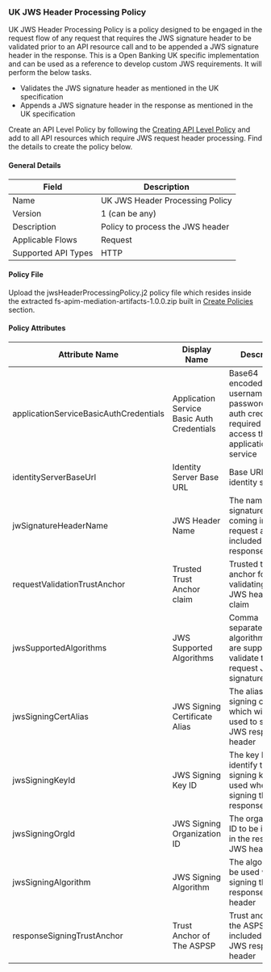 ### UK JWS Header Processing Policy

UK JWS Header Processing Policy is a policy designed to be engaged in the request flow of any request that requires the JWS signature header to be validated prior to an API resource call and to be appended a JWS signature header in the response. This is a Open Banking UK specific implementation and can be used as a reference to develop custom JWS requirements. It will perform the below tasks.

- Validates the JWS signature header as mentioned in the UK specification
- Appends a JWS signature header in the response as mentioned in the UK specification

Create an API Level Policy by following the [Creating API Level Policy](../learn/create-policies.md) and add to all API resources which require JWS request header processing. Find the details to create the policy below.

#### General Details

| Field | Description                    |
| ----- |--------------------------------|
| Name | UK JWS Header Processing Policy     |
| Version | 1 (can be any)                 |
| Description | Policy to process the JWS header |
| Applicable Flows | Request                        |
| Supported API Types | HTTP                           |

#### Policy File

Upload the jwsHeaderProcessingPolicy.j2 policy file which resides inside the extracted fs-apim-mediation-artifacts-1.0.0.zip built in [Create Policies](../learn/create-policies.md) section.

#### Policy Attributes

| Attribute Name                      | Display Name                        | Description                                                                                          | Required | Type   | Example Values                     |
|-------------------------------------|------------------------------------|------------------------------------------------------------------------------------------------------|----------|--------|------------------------------------|
| applicationServiceBasicAuthCredentials | Application Service Basic Auth Credentials | Base64 encoded(admin-username:admin-password) basic auth credentials required to access the application service | true     | String | aXNfYWRtaW5Ad3NvMi5jb206d3NvMjEyMw== |
| identityServerBaseUrl               | Identity Server Base URL           | Base URL of the identity server                                                                      | true     | String | https://localhost:9446             |
| jwSignatureHeaderName               | JWS Header Name                    | The name of the signature header coming in the request and to be included in the response           | true     | String | x-jws-signature                   |
| requestValidationTrustAnchor        | Trusted Trust Anchor claim         | Trusted trust anchor for validating the JWS header tan claim                                        | true     | String | openbanking.org.uk                |
| jwsSupportedAlgorithms              | JWS Supported Algorithms           | Comma separated list of algorithms that are supported to validate the request JWS signature header  | true     | String | PS256, RS256                      |
| jwsSigningCertAlias                 | JWS Signing Certificate Alias      | The alias of the signing certificate which will be used to sign the JWS response header             | true     | String | wso2carbon                        |
| jwsSigningKeyId                     | JWS Signing Key ID                 | The key ID to identify the signing key to be used when signing the JWS response header              | true     | String | 1234                               |
| jwsSigningOrgId                     | JWS Signing Organization ID        | The organization ID to be included in the response JWS header                                       | true     | String | 0015800001HQQrZAAX                |
| jwsSigningAlgorithm                 | JWS Signing Algorithm              | The algorithm to be used when signing the response JWS header                                        | true     | String | PS256                              |
| responseSigningTrustAnchor          | Trust Anchor of The ASPSP          | Trust anchor of the ASPSP to be included in the JWS response header                                 | true     | String | openbanking.org.uk                |
